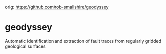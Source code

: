 orig: https://github.com/rob-smallshire/geodyssey

# geodyssey
Automatic identification and extraction of fault traces from regularly gridded geological surfaces
